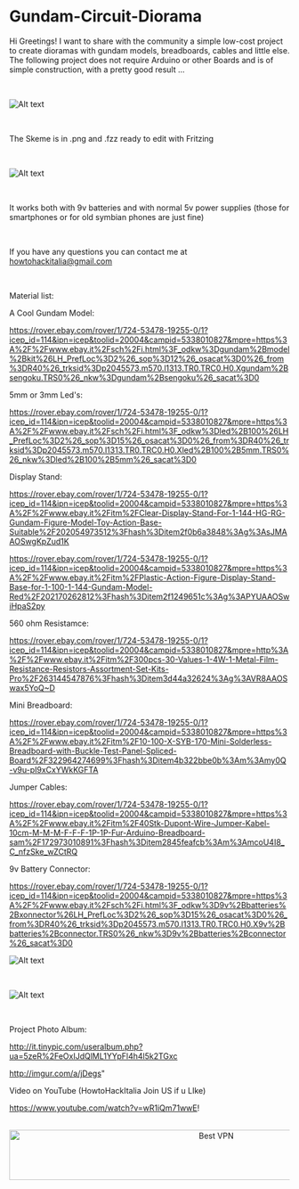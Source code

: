 # Gundam-Circuit-Diorama

Hi Greetings! I want to share with the community a simple low-cost project to create dioramas with gundam models, breadboards, cables and little else.
The following project does not require Arduino or other Boards and is of simple construction, with a pretty good result ...

<br>

![Alt text](http://i63.tinypic.com/313ssjn.jpg "Dark Samurai Gundam Circuit Diorama by $appoh$ama & HowToHackItalia")

<br>

The Skeme is in .png and .fzz ready to edit with Fritzing

<br>

![Alt text](http://i63.tinypic.com/9rjggo.jpg "Scheme Fritzing Gundam Circuit Diorama by $appoh$ama & HowToHackItalia")

<br>


It works both with 9v batteries and with normal 5v power supplies (those for smartphones or for old symbian phones are just fine)

<br>

If you have any questions you can contact me at howtohackitalia@gmail.com

<br>

Material list:

A Cool Gundam Model: 

https://rover.ebay.com/rover/1/724-53478-19255-0/1?icep_id=114&ipn=icep&toolid=20004&campid=5338010827&mpre=https%3A%2F%2Fwww.ebay.it%2Fsch%2Fi.html%3F_odkw%3Dgundam%2Bmodel%2Bkit%26LH_PrefLoc%3D2%26_sop%3D12%26_osacat%3D0%26_from%3DR40%26_trksid%3Dp2045573.m570.l1313.TR0.TRC0.H0.Xgundam%2Bsengoku.TRS0%26_nkw%3Dgundam%2Bsengoku%26_sacat%3D0

5mm or 3mm Led's:

https://rover.ebay.com/rover/1/724-53478-19255-0/1?icep_id=114&ipn=icep&toolid=20004&campid=5338010827&mpre=https%3A%2F%2Fwww.ebay.it%2Fsch%2Fi.html%3F_odkw%3Dled%2B100%26LH_PrefLoc%3D2%26_sop%3D15%26_osacat%3D0%26_from%3DR40%26_trksid%3Dp2045573.m570.l1313.TR0.TRC0.H0.Xled%2B100%2B5mm.TRS0%26_nkw%3Dled%2B100%2B5mm%26_sacat%3D0

Display Stand:

https://rover.ebay.com/rover/1/724-53478-19255-0/1?icep_id=114&ipn=icep&toolid=20004&campid=5338010827&mpre=https%3A%2F%2Fwww.ebay.it%2Fitm%2FClear-Display-Stand-For-1-144-HG-RG-Gundam-Figure-Model-Toy-Action-Base-Suitable%2F202054973512%3Fhash%3Ditem2f0b6a3848%3Ag%3AsJMAAOSwgKpZud1K

https://rover.ebay.com/rover/1/724-53478-19255-0/1?icep_id=114&ipn=icep&toolid=20004&campid=5338010827&mpre=https%3A%2F%2Fwww.ebay.it%2Fitm%2FPlastic-Action-Figure-Display-Stand-Base-for-1-100-1-144-Gundam-Model-Red%2F202170262812%3Fhash%3Ditem2f1249651c%3Ag%3APYUAAOSwiHpaS2py

560 ohm Resistamce:

https://rover.ebay.com/rover/1/724-53478-19255-0/1?icep_id=114&ipn=icep&toolid=20004&campid=5338010827&mpre=http%3A%2F%2Fwww.ebay.it%2Fitm%2F300pcs-30-Values-1-4W-1-Metal-Film-Resistance-Resistors-Assortment-Set-Kits-Pro%2F263144547876%3Fhash%3Ditem3d44a32624%3Ag%3AVR8AAOSwax5YoQ~D

Mini Breadboard:

https://rover.ebay.com/rover/1/724-53478-19255-0/1?icep_id=114&ipn=icep&toolid=20004&campid=5338010827&mpre=https%3A%2F%2Fwww.ebay.it%2Fitm%2F10-100-X-SYB-170-Mini-Solderless-Breadboard-with-Buckle-Test-Panel-Spliced-Board%2F322964274699%3Fhash%3Ditem4b322bbe0b%3Am%3Amy0Q-v9u-pI9xCxYWkKGFTA

Jumper Cables:

https://rover.ebay.com/rover/1/724-53478-19255-0/1?icep_id=114&ipn=icep&toolid=20004&campid=5338010827&mpre=https%3A%2F%2Fwww.ebay.it%2Fitm%2F40Stk-Dupont-Wire-Jumper-Kabel-10cm-M-M-M-F-F-F-1P-1P-Fur-Arduino-Breadboard-sam%2F172973010891%3Fhash%3Ditem2845feafcb%3Am%3AmcoU4I8_C_nfzSke_wZCtRQ

9v Battery Connector:

https://rover.ebay.com/rover/1/724-53478-19255-0/1?icep_id=114&ipn=icep&toolid=20004&campid=5338010827&mpre=https%3A%2F%2Fwww.ebay.it%2Fsch%2Fi.html%3F_odkw%3D9v%2Bbatteries%2Bxonnector%26LH_PrefLoc%3D2%26_sop%3D15%26_osacat%3D0%26_from%3DR40%26_trksid%3Dp2045573.m570.l1313.TR0.TRC0.H0.X9v%2Bbatteries%2Bconnector.TRS0%26_nkw%3D9v%2Bbatteries%2Bconnector%26_sacat%3D0


![Alt text](http://i67.tinypic.com/s49q8y.jpg "Gundam Circuit Diorama by $appoh$ama & HowToHackItalia 3")



<br>

![Alt text](http://i65.tinypic.com/10mpspf.jpg "Gundam Circuit Diorama by $appoh$ama & HowToHackItalia 2")

<br>

Project Photo Album:

http://it.tinypic.com/useralbum.php?ua=5zeR%2FeOxIJdQlML1YYpFl4h4l5k2TGxc

http://imgur.com/a/jDegs"

Video on YouTube (HowtoHackItalia Join US if u LIke)

https://www.youtube.com/watch?v=wR1iQm71wwE!


</BR>
<!-- Banner -->
<div align="center">
<a href="https://www.purevpn.com/order-now.php?aff=44922&amp;a_bid=bbd0f893" target="_blank" ><img src="https://affiliates.purevpn.com/accounts/default1/6hb82wqa2l/bbd0f893.jpg" alt="Best VPN" title="Best VPN" width="728" height="90" /></a>
</BR></BR>
</div>



